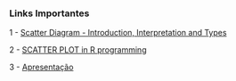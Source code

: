 ### Links Importantes

1 - [Scatter Diagram - Introduction, Interpretation and Types](https://www.vedantu.com/commerce/scatter-diagram)

2 - [SCATTER PLOT in R programming](https://r-coder.com/scatter-plot-r/)

3 - [Apresentação](https://github.com/CarlosViniMSouza/Apresent-Estatist/blob/main/docs/material-apresentacao.pdf)
